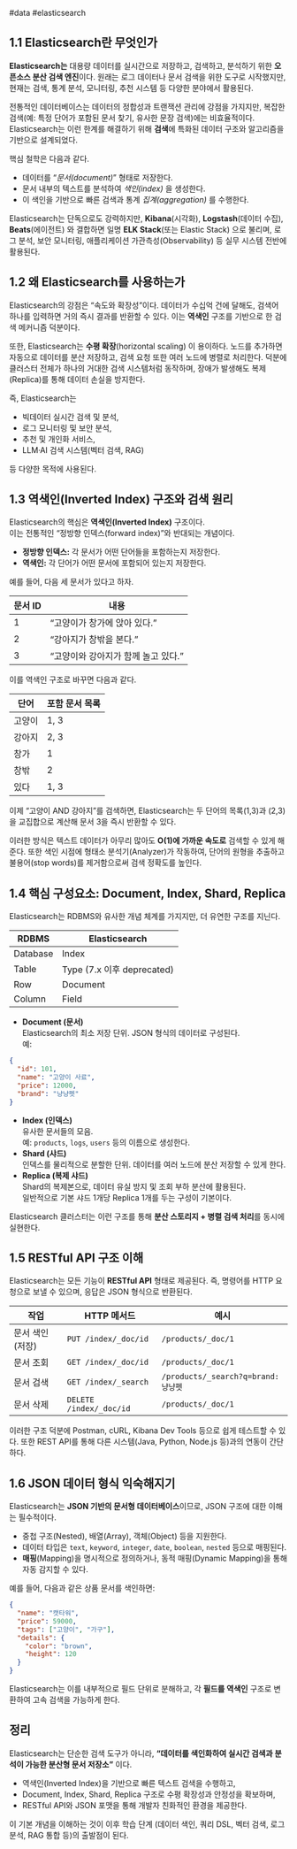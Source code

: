 #data #elasticsearch 

## 1.1 Elasticsearch란 무엇인가

**Elasticsearch는** 대용량 데이터를 실시간으로 저장하고, 검색하고, 분석하기 위한 **오픈소스 분산 검색 엔진**이다. 원래는 로그 데이터나 문서 검색을 위한 도구로 시작했지만, 현재는 검색, 통계 분석, 모니터링, 추천 시스템 등 다양한 분야에서 활용된다.

전통적인 데이터베이스는 데이터의 정합성과 트랜잭션 관리에 강점을 가지지만, 복잡한 검색(예: 특정 단어가 포함된 문서 찾기, 유사한 문장 검색)에는 비효율적이다. Elasticsearch는 이런 한계를 해결하기 위해 **검색**에 특화된 데이터 구조와 알고리즘을 기반으로 설계되었다.

핵심 철학은 다음과 같다.

- 데이터를 “*문서(document)*” 형태로 저장한다.
- 문서 내부의 텍스트를 분석하여 *색인(index)* 을 생성한다.
- 이 색인을 기반으로 빠른 검색과 통계 *집계(aggregation)* 를 수행한다.

Elasticsearch는 단독으로도 강력하지만, **Kibana**(시각화), **Logstash**(데이터 수집), **Beats**(에이전트) 와 결합하면 일명 **ELK Stack**(또는 Elastic Stack) 으로 불리며, 로그 분석, 보안 모니터링, 애플리케이션 가관측성(Observability) 등 실무 시스템 전반에 활용된다.

## 1.2 왜 Elasticsearch를 사용하는가

Elasticsearch의 강점은 “속도와 확장성”이다. 데이터가 수십억 건에 달해도, 검색어 하나를 입력하면 거의 즉시 결과를 반환할 수 있다. 이는 **역색인** 구조를 기반으로 한 검색 메커니즘 덕분이다.

또한, Elasticsearch는 **수평 확장**(horizontal scaling) 이 용이하다. 노드를 추가하면 자동으로 데이터를 분산 저장하고, 검색 요청 또한 여러 노드에 병렬로 처리한다. 덕분에 클러스터 전체가 하나의 거대한 검색 시스템처럼 동작하며, 장애가 발생해도 복제(Replica)를 통해 데이터 손실을 방지한다.

즉, Elasticsearch는
- 빅데이터 실시간 검색 및 분석,
- 로그 모니터링 및 보안 분석,
- 추천 및 개인화 서비스,
- LLM·AI 검색 시스템(벡터 검색, RAG)  

등 다양한 목적에 사용된다.

## 1.3 역색인(Inverted Index) 구조와 검색 원리

Elasticsearch의 핵심은 **역색인(Inverted Index)** 구조이다.  
이는 전통적인 “정방향 인덱스(forward index)”와 반대되는 개념이다.

- **정방향 인덱스:** 각 문서가 어떤 단어들을 포함하는지 저장한다.
- **역색인:** 각 단어가 어떤 문서에 포함되어 있는지 저장한다.

예를 들어, 다음 세 문서가 있다고 하자.

| 문서 ID | 내용                                |
| ------- | ----------------------------------- |
| 1       | “고양이가 창가에 앉아 있다.”        |
| 2       | “강아지가 창밖을 본다.”             |
| 3       | “고양이와 강아지가 함께 놀고 있다.” |

이를 역색인 구조로 바꾸면 다음과 같다.

| 단어   | 포함 문서 목록 |
| ------ | -------------- |
| 고양이 | 1, 3           |
| 강아지 | 2, 3           |
| 창가   | 1              |
| 창밖   | 2              |
| 있다   | 1, 3           |

이제 “고양이 AND 강아지”를 검색하면, Elasticsearch는 두 단어의 목록(1,3)과 (2,3)을 교집합으로 계산해 문서 3을 즉시 반환할 수 있다.

이러한 방식은 텍스트 데이터가 아무리 많아도 **O(1)에 가까운 속도로** 검색할 수 있게 해준다. 또한 색인 시점에 형태소 분석기(Analyzer)가 작동하여, 단어의 원형을 추출하고 불용어(stop words)를 제거함으로써 검색 정확도를 높인다.

## 1.4 핵심 구성요소: Document, Index, Shard, Replica

Elasticsearch는 RDBMS와 유사한 개념 체계를 가지지만, 더 유연한 구조를 지닌다.

| RDBMS    | Elasticsearch              |
| -------- | -------------------------- |
| Database | Index                      |
| Table    | Type (7.x 이후 deprecated) |
| Row      | Document                   |
| Column   | Field                      |
- **Document (문서)**  
	Elasticsearch의 최소 저장 단위. JSON 형식의 데이터로 구성된다.  
	예:
```json
{
  "id": 101,
  "name": "고양이 사료",
  "price": 12000,
  "brand": "냥냥펫"
}
```
- **Index (인덱스)**  
    유사한 문서들의 모음.  
    예: `products`, `logs`, `users` 등의 이름으로 생성한다.
- **Shard (샤드)**  
    인덱스를 물리적으로 분할한 단위. 데이터를 여러 노드에 분산 저장할 수 있게 한다.
- **Replica (복제 샤드)**  
    Shard의 복제본으로, 데이터 유실 방지 및 조회 부하 분산에 활용된다.  
    일반적으로 기본 샤드 1개당 Replica 1개를 두는 구성이 기본이다.

Elasticsearch 클러스터는 이런 구조를 통해 **분산 스토리지 + 병렬 검색 처리**를 동시에 실현한다.

## 1.5 RESTful API 구조 이해

Elasticsearch는 모든 기능이 **RESTful API** 형태로 제공된다. 즉, 명령어를 HTTP 요청으로 보낼 수 있으며, 응답은 JSON 형식으로 반환된다.

| 작업            | HTTP 메서드             | 예시                               |
| --------------- | ----------------------- | ---------------------------------- |
| 문서 색인(저장) | `PUT /index/_doc/id`    | `/products/_doc/1`                 |
| 문서 조회       | `GET /index/_doc/id`    | `/products/_doc/1`                 |
| 문서 검색       | `GET /index/_search`    | `/products/_search?q=brand:냥냥펫` |
| 문서 삭제       | `DELETE /index/_doc/id` | `/products/_doc/1`                 |

이러한 구조 덕분에 Postman, cURL, Kibana Dev Tools 등으로 쉽게 테스트할 수 있다. 또한 REST API를 통해 다른 시스템(Java, Python, Node.js 등)과의 연동이 간단하다.

## 1.6 JSON 데이터 형식 익숙해지기

Elasticsearch는 **JSON 기반의 문서형 데이터베이스**이므로, JSON 구조에 대한 이해는 필수적이다.

- 중첩 구조(Nested), 배열(Array), 객체(Object) 등을 지원한다.
- 데이터 타입은 `text`, `keyword`, `integer`, `date`, `boolean`, `nested` 등으로 매핑된다.
- **매핑**(Mapping)을 명시적으로 정의하거나, 동적 매핑(Dynamic Mapping)을 통해 자동 감지할 수 있다.

예를 들어, 다음과 같은 상품 문서를 색인하면:
```json
{
  "name": "캣타워",
  "price": 59000,
  "tags": ["고양이", "가구"],
  "details": {
    "color": "brown",
    "height": 120
  }
}
```

Elasticsearch는 이를 내부적으로 필드 단위로 분해하고, 각 **필드를 역색인** 구조로 변환하여 고속 검색을 가능하게 한다.

## 정리

Elasticsearch는 단순한 검색 도구가 아니라, **“데이터를 색인화하여 실시간 검색과 분석이 가능한 분산형 문서 저장소”** 이다.

- 역색인(Inverted Index)을 기반으로 빠른 텍스트 검색을 수행하고,
- Document, Index, Shard, Replica 구조로 수평 확장성과 안정성을 확보하며,
- RESTful API와 JSON 포맷을 통해 개발자 친화적인 환경을 제공한다.

이 기본 개념을 이해하는 것이 이후 학습 단계 (데이터 색인, 쿼리 DSL, 벡터 검색, 로그 분석, RAG 통합 등)의 출발점이 된다.
